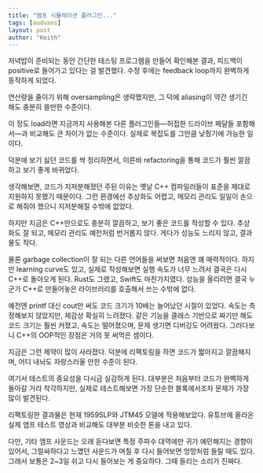 ```yaml
---
title: "앰프 시뮬레이션 플러그인..."
tags: [audvans]
layout: post
author: "Keith"
---
```


저녁밥이 준비되는 동안 간단한 테스팅 프로그램을 만들어 확인해본 결과, 피드백이 positive로 들어가고 있다는 걸 발견했다. 수정 후에는 feedback loop까지 완벽하게 동작하게 되었다.

연산량을 줄이기 위해 oversampling은 생략했지만, 그 덕에 aliasing이 약간 생기긴 해도 충분히 쓸만한 수준이다.

이 정도 load라면 지금까지 사용해본 다른 플러그인들—허접한 드라이브 페달들 포함해서—과 비교해도 큰 차이가 없는 수준이다. 실제로 복잡도를 그만큼 낮췄기에 가능한 일이다.

덕분에 보기 싫던 코드를 싹 정리하면서, 이른바 refactoring을 통해 코드가 훨씬 깔끔하고 보기 좋게 바뀌었다.

생각해보면, 코드가 지저분해졌던 주된 이유는 옛날 C++ 컴파일러들이 표준을 제대로 지원하지 못했기 때문이다. 그런 환경에선 추상화도 어렵고, 메모리 관리도 일일이 손으로 해줘야 했으니 지저분해질 수밖에 없었다.

하지만 지금은 C++만으로도 충분히 깔끔하고, 보기 좋은 코드를 작성할 수 있다. 추상화도 잘 되고, 메모리 관리도 예전처럼 번거롭지 않다. 게다가 성능도 느리지 않고, 결과물도 작다.

물론 garbage collection이 잘 되는 다른 언어들을 써보면 처음엔 꽤 매력적이다. 하지만 learning curve도 있고, 실제로 작성해보면 실행 속도가 너무 느려서 결국은 다시 C++로 돌아오게 된다. Rust도 그랬고, Swift도 마찬가지였다. 성능을 올리려면 결국 누군가 C++로 만들어놓은 라이브러리를 호출해서 쓰는 수밖에 없다.

예전엔 printf 대신 cout만 써도 코드 크기가 10배는 늘어났던 시절이 있었다. 속도는 측정해보지 않았지만, 체감상 확실히 느려졌다. 같은 기능을 클래스 기반으로 짜기만 해도 코드 크기는 훨씬 커졌고, 속도는 떨어졌으며, 문제 생기면 디버깅도 어려웠다. 그러다보니 C++의 OOP적인 장점은 거의 못 써먹은 셈이다.

지금은 그런 제약이 많이 사라졌다. 덕분에 리팩토링을 하면 코드가 짧아지고 깔끔해지며, 어디 내놔도 자랑스러울 만한 수준이 된다.

여기서 테스트의 중요성을 다시금 실감하게 된다. 대부분은 처음부터 코드가 완벽하게 돌아갈 거라 착각하지만, 실제로 테스트해보면 가장 단순한 블록에서조차 문제가 가장 많이 발견된다.

리팩토링한 결과물은 현재 1959SLP와 JTM45 모델에 적용해보았다. 유튜브에 올라온 실제 앰프 테스트 영상과 비교해도 대부분 비슷한 톤을 내고 있다.

다만, 기타 앰프 사운드는 오래 듣다보면 특정 주파수 대역에만 귀가 예민해지는 경향이 있어서, 그럴싸하다고 느꼈던 사운드가 며칠 후 다시 들어보면 엉망처럼 들릴 때도 있다. 그래서 보통은 2~3일 쉬고 다시 들어보는 게 중요하다. 그때 들리는 소리가 진짜다.